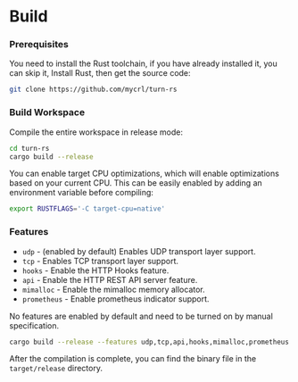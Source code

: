 # Build

### Prerequisites

You need to install the Rust toolchain, if you have already installed it, you can skip it, Install Rust, then get the source code:

```bash
git clone https://github.com/mycrl/turn-rs
```

### Build Workspace

Compile the entire workspace in release mode:

```bash
cd turn-rs
cargo build --release
```

You can enable target CPU optimizations, which will enable optimizations based on your current CPU. This can be easily enabled by adding an environment variable before compiling:

```bash
export RUSTFLAGS='-C target-cpu=native'
```

### Features

-   `udp` - (enabled by default) Enables UDP transport layer support.
-   `tcp` - Enables TCP transport layer support.
-   `hooks` - Enable the HTTP Hooks feature.
-   `api` - Enable the HTTP REST API server feature.
-   `mimalloc` - Enable the mimalloc memory allocator.
-   `prometheus` - Enable prometheus indicator support.

No features are enabled by default and need to be turned on by manual specification.

```bash
cargo build --release --features udp,tcp,api,hooks,mimalloc,prometheus
```

After the compilation is complete, you can find the binary file in the `target/release` directory.
